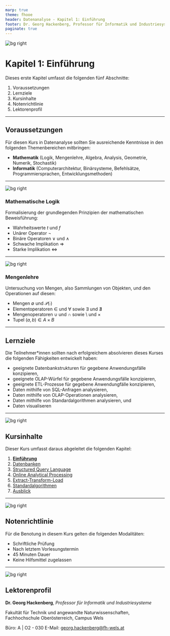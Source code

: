 ```yaml
---
marp: true
theme: fhooe
header: Datenanalyse - Kapitel 1: Einführung
footer: Dr. Georg Hackenberg, Professor für Informatik und Industriesysteme
paginate: true
---
```


![bg right](./Titelbild.png)

# Kapitel 1: Einführung

Dieses erste Kapitel umfasst die folgenden fünf Abschnitte:

1. Voraussetzungen
1. Lernziele
1. Kursinhalte
1. Notenrichtlinie
1. Lektorenprofil

---

## Voraussetzungen

Für diesen Kurs in Datenanalyse sollten Sie ausreichende Kenntnisse in den folgenden Themenbereichen mitbringen:

- **Mathematik** (Logik, Mengenlehre, Algebra, Analysis, Geometrie, Numerik, Stochastik)
- **Informatik** (Computerarchitektur, Binärsysteme, Befehlsätze, Programmiersprachen, Entwicklungsmethoden)

---

![bg right](./Logik.png)

### Mathematische Logik

Formalisierung der grundlegenden Prinzipien der mathematischen Beweisführung:

- Wahrheitswerte $t$ und $f$
- Unärer Operator $\neg$
- Binäre Operatoren $\vee$ und $\wedge$
- Schwache Implikation $\Rightarrow$
- Starke Implikation $\Leftrightarrow$

---

![bg right](./Mengenlehre.png)

### Mengenlehre

Untersuchung von Mengen, also Sammlungen von Objekten, und den Operationen auf diesen:

- Mengen $\emptyset$ und $\mathcal{P}(\cdot)$
- Elementoperatoren $\in$ und $\forall$ sowie $\exists$ und $\nexists$
- Mengenoperatoren $\cup$ und $\cap$ sowie $\setminus$ und $\times$
- Tupel $(a, b) \in A \times B$

---

## Lernziele

Die Teilnehmer*innen sollten nach erfolgreichem absolvieren dieses Kurses die folgenden Fähigkeiten entwickelt haben:

- geeignete Datenbankstrukturen für gegebene Anwendungsfälle konzipieren,
- geeignete OLAP-Würfel für gegebene Anwendungsfälle konzipieren,
- geeignete ETL-Prozesse für gegebene Anwendungfälle konzipieren,
- Daten mithilfe von SQL-Anfragen analysieren,
- Daten mithilfe von OLAP-Operationen analysieren,
- Daten mithilfe von Standardalgorithmen analysieren, und
- Daten visualiseren

---

![bg right](./Kursinhalte.png)

## Kursinhalte

Dieser Kurs umfasst daraus abgeleitet die folgenden Kapitel:

1. [**Einführung**](../01_Einführung/)
1. [Datenbanken](../02_Datenbanken/)
1. [Structured Query Language](../03_SQL/)
1. [Online Analytical Processing](../04_OLAP/)
1. [Extract-Transform-Load](../05_ETL/)
1. [Standardalgorithmen](../06_Standardalgorithmen/)
1. [Ausblick](../07_Ausblick/)

---

![bg right](./Notenrichtlinie.png)

## Notenrichtlinie

Für die Benotung in diesem Kurs gelten die folgenden Modalitäten:

- Schriftliche Prüfung
- Nach letztem Vorlesungstermin
- 45 Minuten Dauer
- Keine Hilfsmittel zugelassen

---

![bg right](./Lektorenprofil.jpg)

## Lektorenprofil

**Dr. Georg Hackenberg**, *Professor für Informatik und Industriesysteme*

Fakultät für Technik und angewandte Naturwissenschaften, Fachhochschule Oberösterreich, Campus Wels

Büro: A | O2 - 030
E-Mail: georg.hackenberg@fh-wels.at